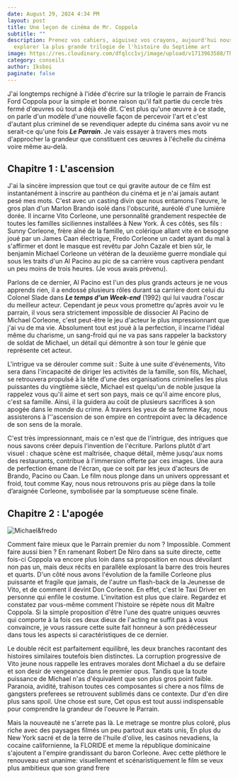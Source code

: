 ```yaml
---
date: August 29, 2024 4:34 PM
layout: post
title: Une leçon de cinéma de Mr. Coppola
subtitle: ""
description: Prenez vos cahiers, aiguisez vos crayons, aujourd'hui nous allons
  explorer la plus grande trilogie de l'histoire du Septième art
image: https://res.cloudinary.com/dfqlcc1vj/image/upload/v1713963588/The%20Godfather/TGF%20I/02_20_1063_dl33p2.jpg
category: conseils
author: Iksboi
paginate: false
---
```

J'ai longtemps rechigné à l'idée d'écrire sur la trilogie le parrain de Francis Ford Coppola pour la simple et bonne raison qu'il fait partie du cercle très fermé d'œuvres où tout a déjà été dit. C'est plus qu'une œuvre à ce stade, on parle d'un modèle d'une nouvelle façon de percevoir l'art et c'est d'autant plus criminel de se revendiquer adepte du cinéma sans avoir vu ne serait-ce qu'une fois ***Le Parrain***. Je vais essayer à travers mes mots d'approcher la grandeur que constituent ces œuvres à l'échelle du cinéma voire même au-delà.

## Chapitre 1 : L'ascension

J'ai la sincère impression que tout ce qui gravite autour de ce film est instantanément à inscrire au panthéon du cinéma et je n'ai jamais autant pesé mes mots. C'est avec un casting divin que nous entamons l'œuvre, le gros plan d'un Marlon Brando isolé dans l'obscurité, auréolé d'une lumière dorée. Il incarne Vito Corleone, une personnalité grandement respectée de toutes les familles siciliennes installées à New York. À ces côtés, ses fils : Sunny Corleone, frère aîné de la famille, un colérique allant vite en besogne joué par un James Caan électrique, Fredo Corleone un cadet ayant du mal à s'affirmer et dont le masque est revêtu par John Cazale et bien sûr, le benjamin Michael Corleone un vétéran de la deuxième guerre mondiale qui sous les traits d'un Al Pacino au pic de sa carrière vous captivera pendant un peu moins de trois heures. (Je vous avais prévenu).

Parlons de ce dernier, Al Pacino est l'un des plus grands acteurs je ne vous apprends rien, il a endossé plusieurs rôles durant sa carrière dont celui du Colonel Slade dans ***Le temps d'un Week-end*** (1992) qui lui vaudra l'oscar du meilleur acteur. Cependant je peux vous promettre qu'après avoir vu le parrain, il vous sera strictement impossible de dissocier Al Pacino de Michael Corleone, c'est peut-être le jeu d'acteur le plus impressionnant que j'ai vu de ma vie. Absolument tout est joué à la perfection, il incarne l'idéal même du charisme, un sang-froid qui ne va pas sans rappeler la backstory de soldat de Michael, un détail qui démontre à son tour le génie que représente cet acteur.

L'intrigue va se dérouler comme suit : Suite à une suite d'événements, Vito sera dans l'incapacité de diriger les activités de la famille, son fils, Michael, se retrouvera propulsé à la tête d'une des organisations criminelles les plus puissantes du vingtième siècle, Michael est quelqu'un de noble jusque la rappelez vous qu'il aime et sert son pays, mais ce qu'il aime encore plus, c'est sa famille. Ainsi, il la guidera au coût de plusieurs sacrifices à son apogée dans le monde du crime. À travers les yeux de sa femme Kay, nous assisterons à l''ascension de son empire en contrepoint avec la décadence de son sens de la morale.

C'est très impressionnant, mais ce n'est que de l'intrigue, des intrigues que nous savons créer depuis l'invention de l'écriture. Parlons plutôt d'art visuel : chaque scène est maîtrisée, chaque détail, même jusqu'aux noms des restaurants, contribue à l'immersion offerte par ces images. Une aura de perfection émane de l'écran, que ce soit par les jeux d'acteurs de Brando, Pacino ou Caan. Le film nous plonge dans un univers oppressant et froid, tout comme Kay, nous nous retrouvons pris au piège dans la toile d’araignée Corleone, symbolisée par la somptueuse scène finale.

## Chapitre 2 : L'apogée

![Michael&fredo](https://res.cloudinary.com/dfqlcc1vj/image/upload/v1713963793/The%20Godfather/TGF%20II/39_20_1081_dziqve.jpg)

Comment faire mieux que le Parrain premier du nom ? Impossible. Comment faire aussi bien ? En ramenant Robert De Niro dans sa suite directe, cette fois-ci Coppola va encore plus loin dans sa proposition en nous dévoilant non pas un, mais deux récits en parallèle explosant la barre des trois heures et quarts. D'un côté nous avons l'évolution de la famille Corleone plus puissante et fragile que jamais, de l'autre un flash-back de la Jeunesse de Vito, et de comment il devint Don Corleone. En effet, c'est le Taxi Driver en personne qui enfile le costume. L'invitation est plus que claire. Regardez et constatez par vous-même comment l'histoire se répète nous dit Maître Coppola. Si la simple proposition d'être l'une des quatre uniques œuvres qui comporte à la fois ces deux dieux de l'acting ne suffit pas à vous convaincre, je vous rassure cette suite fait honneur à son prédécesseur dans tous les aspects si caractéristiques de ce dernier.

Le double récit est parfaitement equilibré, les deux branches racontant des histoires similaires toutefois bien distinctes. La corruption progressive de Vito jeune nous rappelle les entraves morales dont Michael a du se defaire  et son desir de vengeance dans le premier opus. Tandis que la toute puissance de Michael n'as d'équivalent que son plus gros point faible. Paranoia, avidité, trahison toutes ces composantes si chere a nos films de gangsters preferees se retrouvent sublimés dans ce contexte. Dur d'en dire plus sans spoil. Une chose est sure, Cet opus est tout aussi indispensable pour comprendre la grandeur de l'oeuvre le Parrain. 

Mais la nouveauté ne s'arrete pas là. Le metrage se montre plus coloré, plus riche avec des paysages filmés un peu partout aux etats unis, En plus du New York sacré et de la terre de l'huile d'olive, les casinos nevadiens, la cocaine californienne, la FLORIDE et meme la république dominicaine s'ajoutent a l'empire grandissant du baron Corleone. Avec cette pléthore le renouveau est unanime: visuellement et scénaristiquement le film se veux plus ambitieux que son grand frere
